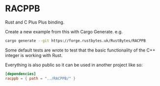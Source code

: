 # RACPPB

Rust and C Plus Plus binding.

Create a new example from this with Cargo Generate. e.g.
```sh
cargo generate --git https://forge.rustbytes.uk/RustBytes/RACPPB
```

Some default tests are wrote to test that the basic functionality of the C++ integer is working with Rust.

Everything is also public so it can be used in another project like so:
```toml
[dependencies]
racppb = { path = "../RACPPB/" }
```
